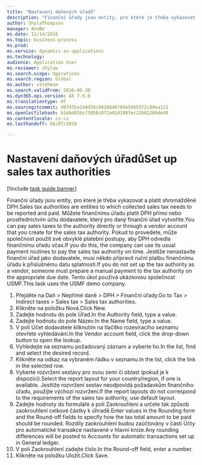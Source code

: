 ```yaml
--- 
title: "Nastavení daňových úřadů"
description: "Finanční úřady jsou entity, pro které je třeba vykazovat a platit shromážděné DPH."
author: ShylaThompson
manager: AnnBe
ms.date: 11/14/2016
ms.topic: business-process
ms.prod: 
ms.service: dynamics-ax-applications
ms.technology: 
audience: Application User
ms.reviewer: shylaw
ms.search.scope: Operations
ms.search.region: Global
ms.author: vstehman
ms.search.validFrom: 2016-06-30
ms.dyn365.ops.version: AX 7.0.0
ms.translationtype: HT
ms.sourcegitcommit: d9747ba144d56c9410846769e5465372c89ea111
ms.openlocfilehash: b1ebd65bcf3950c0f2a91d198fec22b92209de48
ms.contentlocale: cs-cz
ms.lasthandoff: 08/07/2018

---
```

# <a name="set-up-sales-tax-authorities"></a><span data-ttu-id="f4adb-103">Nastavení daňových úřadů</span><span class="sxs-lookup"><span data-stu-id="f4adb-103">Set up sales tax authorities</span></span>

[!include [task guide banner](../../includes/task-guide-banner.md)]

<span data-ttu-id="f4adb-104">Finanční úřady jsou entity, pro které je třeba vykazovat a platit shromážděné DPH.</span><span class="sxs-lookup"><span data-stu-id="f4adb-104">Sales tax authorities are entities to which collected sales tax needs to be reported and paid.</span></span> <span data-ttu-id="f4adb-105">Můžete finančnímu úřadu platit DPH přímo nebo prostřednictvím účtu dodavatele, který pro daný finanční úřad vytvoříte.</span><span class="sxs-lookup"><span data-stu-id="f4adb-105">You can pay sales taxes to the authority directly or through a vendor account that you create for the sales tax authority.</span></span> <span data-ttu-id="f4adb-106">Pokud to provedete, může společnost použít své obvyklé platební postupy, aby DPH odvedla finančnímu úřadu včas.</span><span class="sxs-lookup"><span data-stu-id="f4adb-106">If you do this, the company can use its usual payment routines to pay the sales tax authority on time.</span></span> <span data-ttu-id="f4adb-107">Jestliže nenastavíte finanční úřad jako dodavatele, musí někdo připravit ruční platbu finančnímu úřadu k příslušnému datu splatnosti.</span><span class="sxs-lookup"><span data-stu-id="f4adb-107">If you do not set up the tax authority as a vendor, someone must prepare a manual payment to the tax authority on the appropriate due date.</span></span> <span data-ttu-id="f4adb-108">Tento úkol používá ukázkovou společnost USMF.</span><span class="sxs-lookup"><span data-stu-id="f4adb-108">This task uses the USMF demo company.</span></span>

1. <span data-ttu-id="f4adb-109">Přejděte na Daň > Nepřímé daně > DPH > Finanční úřady.</span><span class="sxs-lookup"><span data-stu-id="f4adb-109">Go to Tax > Indirect taxes > Sales tax > Sales tax authorities.</span></span>
2. <span data-ttu-id="f4adb-110">Klikněte na položku Nová.</span><span class="sxs-lookup"><span data-stu-id="f4adb-110">Click New.</span></span>
3. <span data-ttu-id="f4adb-111">Zadejte hodnotu do pole Úřad.</span><span class="sxs-lookup"><span data-stu-id="f4adb-111">In the Authority field, type a value.</span></span>
4. <span data-ttu-id="f4adb-112">Zadejte hodnotu do pole Název.</span><span class="sxs-lookup"><span data-stu-id="f4adb-112">In the Name field, type a value.</span></span>
5. <span data-ttu-id="f4adb-113">V poli Účet dodavatele kliknutím na tlačítko rozevíracího seznamu otevřete vyhledávání.</span><span class="sxs-lookup"><span data-stu-id="f4adb-113">In the Vendor account field, click the drop-down button to open the lookup.</span></span>
6. <span data-ttu-id="f4adb-114">Vyhledejte na seznamu požadovaný záznam a vyberte ho.</span><span class="sxs-lookup"><span data-stu-id="f4adb-114">In the list, find and select the desired record.</span></span>
7. <span data-ttu-id="f4adb-115">Klikněte na odkaz na vybraném řádku v seznamu.</span><span class="sxs-lookup"><span data-stu-id="f4adb-115">In the list, click the link in the selected row.</span></span>
8. <span data-ttu-id="f4adb-116">Vyberte rozvržení sestavy pro svou zemi či oblast (pokud je k dispozici).</span><span class="sxs-lookup"><span data-stu-id="f4adb-116">Select the report layout for your country/region, if one is available.</span></span> <span data-ttu-id="f4adb-117">Jestliže rozvržení sestav neodpovídá požadavkům finančního úřadu, použijte výchozí rozvržení.</span><span class="sxs-lookup"><span data-stu-id="f4adb-117">If the report layouts do not correspond to the requirements of the sales tax authority, use default layout.</span></span>
9. <span data-ttu-id="f4adb-118">Zadejte hodnoty do formuláře a polí Zaokrouhlení a určete tak způsob zaokrouhlení celkové částky k úhradě.</span><span class="sxs-lookup"><span data-stu-id="f4adb-118">Enter values in the Rounding form and the Round-off fields to specify how the tax total amount to be paid should be rounded.</span></span> <span data-ttu-id="f4adb-119">Rozdíly zaokrouhlení budou zaúčtovány v části Účty pro automatické transakce nastavené v hlavní knize.</span><span class="sxs-lookup"><span data-stu-id="f4adb-119">Any rounding differences will be posted to Accounts for automatic transactions set up in General ledger.</span></span>
10. <span data-ttu-id="f4adb-120">V poli Zaokrouhlení zadejte číslo.</span><span class="sxs-lookup"><span data-stu-id="f4adb-120">In the Round-off field, enter a number.</span></span>
11. <span data-ttu-id="f4adb-121">Klikněte na položku Uložit.</span><span class="sxs-lookup"><span data-stu-id="f4adb-121">Click Save.</span></span>


